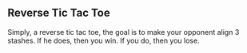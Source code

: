 <h2>Reverse Tic Tac Toe</h2>
<p>Simply, a reverse tic tac toe, the goal is to make your opponent align 3 stashes. If he does, then you win. If you do, then you lose.</p>
